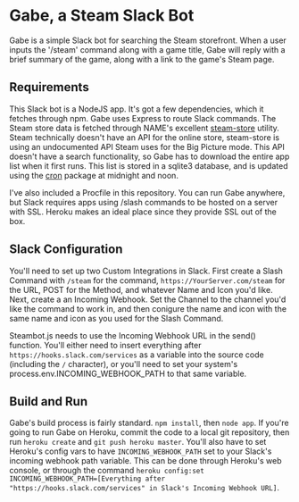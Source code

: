 # Gabe, a Steam Slack Bot

Gabe is a simple Slack bot for searching the Steam storefront. When a user inputs the '/steam' command along with a game title, Gabe will reply with a brief summary of the game, along with a link to the game's Steam page.

## Requirements

This Slack bot is a NodeJS app. It's got a few dependencies, which it fetches through npm. Gabe uses Express to route Slack commands. The Steam store data is fetched through NAME's excellent [steam-store]() utility. Steam technically doesn't have an API for the online store, steam-store is using an undocumented API Steam uses for the Big Picture mode. This API doesn't have a search functionality, so Gabe has to download the entire app list when it first runs. This list is stored in a sqlite3 database, and is updated using the [cron]() package at midnight and noon.

I've also included a Procfile in this repository. You can run Gabe anywhere, but Slack requires apps using /slash commands to be hosted on a server with SSL. Heroku makes an ideal place since they provide SSL out of the box.

## Slack Configuration

You'll need to set up two Custom Integrations in Slack. First create a Slash Command with `/steam` for the command, `https://YourServer.com/steam` for the URL, POST for the Method, and whatever Name and Icon you'd like. Next, create a an Incoming Webhook. Set the Channel to the channel you'd like the command to work in, and then conigure the name and icon with the same name and icon as you used for the Slash Command.

Steambot.js needs to use the Incoming Webhook URL in the send() function. You'll either need to insert everything after `https://hooks.slack.com/services` as a variable into the source code (including the `/` character), or you'll need to set your system's process.env.INCOMING_WEBHOOK_PATH to that same variable.

## Build and Run

Gabe's build process is fairly standard. `npm install`, then `node app`. If you're going to run Gabe on Heroku, commit the code to a local git repository, then run `heroku create` and `git push heroku master`. You'll also have to set Heroku's config vars to have `INCOMING_WEBHOOK_PATH` set to your Slack's incoming webhook path variable. This can be done through Heroku's web console, or through the command `heroku config:set INCOMING_WEBHOOK_PATH=[Everything after "https://hooks.slack.com/services" in Slack's Incoming Webhook URL]`.
